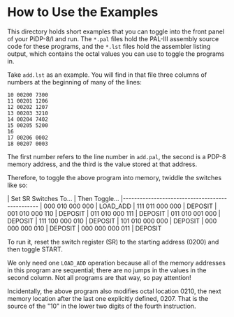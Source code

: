 # How to Use the Examples

This directory holds short examples that you can toggle into the front
panel of your PiDP-8/I and run. The `*.pal` files hold the PAL-III
assembly source code for these programs, and the `*.lst` files hold
the assembler listing output, which contains the octal values you can
use to toggle the programs in.

Take `add.lst` as an example. You will find in that file three columns
of numbers at the beginning of many of the lines:

    10 00200 7300
    11 00201 1206
    12 00202 1207
    13 00203 3210
    14 00204 7402
    15 00205 5200
    16           
    17 00206 0002
    18 00207 0003

The first number refers to the line number in `add.pal`, the second is a
PDP-8 memory address, and the third is the value stored at that address.

Therefore, to toggle the above program into memory, twiddle the switches
like so:

| Set SR Switches To... | Then Toggle...
|------------------------------------------------
| 000 010 000 000       | LOAD\_ADD
| 111 011 000 000       | DEPOSIT
| 001 010 000 110       | DEPOSIT
| 011 010 000 111       | DEPOSIT
| 011 010 001 000       | DEPOSIT
| 111 100 000 010       | DEPOSIT
| 101 010 000 000       | DEPOSIT
| 000 000 000 010       | DEPOSIT
| 000 000 000 011       | DEPOSIT

To run it, reset the switch register (SR) to the starting address (0200)
and then toggle START.

We only need one `LOAD_ADD` operation because all of the memory
addresses in this program are sequential; there are no jumps in the
values in the second column. Not all programs are that way, so pay
attention!

Incidentally, the above program also modifies octal location 0210, the
next memory location after the last one explicitly defined, 0207. That
is the source of the "10" in the lower two digits of the fourth
instruction.
